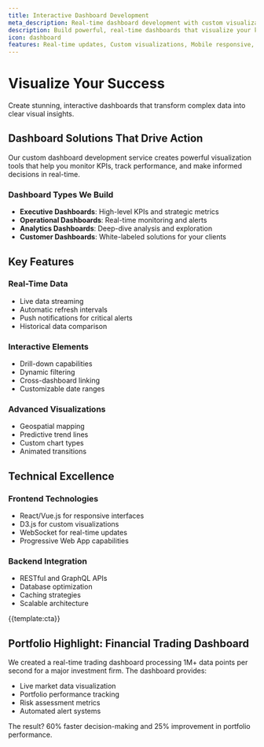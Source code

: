 ```yaml
---
title: Interactive Dashboard Development
meta_description: Real-time dashboard development with custom visualizations & live data streaming. Transform data into insights. Build your dashboard today!
description: Build powerful, real-time dashboards that visualize your key metrics and drive data-driven decisions
icon: dashboard
features: Real-time updates, Custom visualizations, Mobile responsive, White-label options, API integration, Export capabilities
---
```


# Visualize Your Success

Create stunning, interactive dashboards that transform complex data into clear visual insights.

## Dashboard Solutions That Drive Action

Our custom dashboard development service creates powerful visualization tools that help you monitor KPIs, track performance, and make informed decisions in real-time.

### Dashboard Types We Build

- **Executive Dashboards**: High-level KPIs and strategic metrics
- **Operational Dashboards**: Real-time monitoring and alerts
- **Analytics Dashboards**: Deep-dive analysis and exploration
- **Customer Dashboards**: White-labeled solutions for your clients

## Key Features

### Real-Time Data

- Live data streaming
- Automatic refresh intervals
- Push notifications for critical alerts
- Historical data comparison

### Interactive Elements

- Drill-down capabilities
- Dynamic filtering
- Cross-dashboard linking
- Customizable date ranges

### Advanced Visualizations

- Geospatial mapping
- Predictive trend lines
- Custom chart types
- Animated transitions

## Technical Excellence

### Frontend Technologies

- React/Vue.js for responsive interfaces
- D3.js for custom visualizations
- WebSocket for real-time updates
- Progressive Web App capabilities

### Backend Integration

- RESTful and GraphQL APIs
- Database optimization
- Caching strategies
- Scalable architecture

{{template:cta}}

## Portfolio Highlight: Financial Trading Dashboard

We created a real-time trading dashboard processing 1M+ data points per second for a major investment firm. The dashboard provides:

- Live market data visualization
- Portfolio performance tracking
- Risk assessment metrics
- Automated alert systems

The result? 60% faster decision-making and 25% improvement in portfolio performance.
